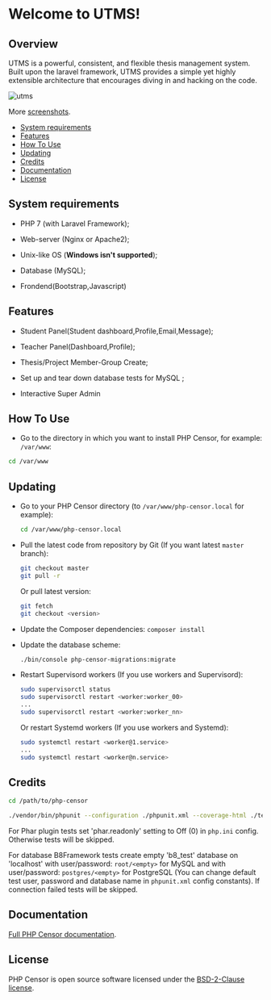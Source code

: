 # Welcome to UTMS!

## Overview


UTMS is a powerful, consistent, and flexible thesis management system. Built upon the laravel framework, UTMS provides a simple yet highly extensible architecture that encourages diving in and hacking on the code. 

![utms](https://user-images.githubusercontent.com/17488819/50128107-01374b00-029e-11e9-83cc-2edee96f69c1.png)
      
More [screenshots](screenshots.md).

* [System requirements](#system-requirements)
* [Features](#features)
* [How To Use](#how-to-use)
* [Updating](#updating)
* [Credits](#Credits)
* [Documentation](#documentation)
* [License](#license)

## System requirements

* PHP 7 (with Laravel Framework);

* Web-server (Nginx or Apache2);

* Unix-like OS (**Windows isn't supported**);

* Database (MySQL);

* Frondend(Bootstrap,Javascript)

## Features

* Student Panel(Student dashboard,Profile,Email,Message);

* Teacher Panel(Dashboard,Profile);

* Thesis/Project Member-Group Create;

* Set up and tear down database tests for  MySQL ;

* Interactive Super Admin



## How To Use

* Go to the directory in which you want to install PHP Censor, for example: `/var/www`:

```bash
cd /var/www
```



## Updating

* Go to your PHP Censor directory (to `/var/www/php-censor.local` for example):

    ```bash
    cd /var/www/php-censor.local
    ```

* Pull the latest code from repository by Git (If you want latest `master` branch):

    ```bash
    git checkout master
    git pull -r
    ```

    Or pull latest version:

    ```bash
    git fetch
    git checkout <version>
    ```

* Update the Composer dependencies: `composer install`

* Update the database scheme:

    ```bash
    ./bin/console php-censor-migrations:migrate
    ```

* Restart Supervisord workers (If you use workers and Supervisord):

    ```bash
    sudo supervisorctl status
    sudo supervisorctl restart <worker:worker_00>
    ...
    sudo supervisorctl restart <worker:worker_nn>
    ```
    
    Or restart Systemd workers (If you use workers and Systemd):
    
    ```bash
    sudo systemctl restart <worker@1.service>
    ...
    sudo systemctl restart <worker@n.service>
    ```



## Credits

```bash
cd /path/to/php-censor

./vendor/bin/phpunit --configuration ./phpunit.xml --coverage-html ./tests/runtime/coverage -vvv --colors=always
```

For Phar plugin tests set 'phar.readonly' setting to Off (0) in `php.ini` config. Otherwise tests will be skipped.  

For database B8Framework tests create empty 'b8_test' database on 'localhost' with user/password: `root/<empty>` 
for MySQL and with user/password: `postgres/<empty>` for PostgreSQL (You can change default test user, password and 
database name in `phpunit.xml` config constants). If connection failed tests will be skipped.

## Documentation

[Full PHP Censor documentation](docs/en/README.md).

## License

PHP Censor is open source software licensed under the [BSD-2-Clause license](LICENSE).
